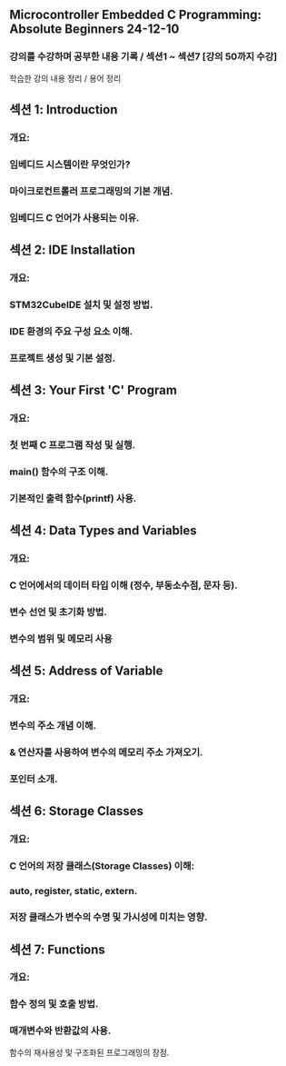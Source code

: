 ## Microcontroller Embedded C Programming: Absolute Beginners 24-12-10

### 강의를 수강하며 공부한 내용 기록 / 섹션1 ~ 섹션7 [강의 50까지 수강]

학습한 강의 내용 정리 / 용어 정리 

## 섹션 1: Introduction
### 개요:
### 임베디드 시스템이란 무엇인가?
### 마이크로컨트롤러 프로그래밍의 기본 개념.
### 임베디드 C 언어가 사용되는 이유.


## 섹션 2: IDE Installation
### 개요:
### STM32CubeIDE 설치 및 설정 방법.
### IDE 환경의 주요 구성 요소 이해.
### 프로젝트 생성 및 기본 설정.

## 섹션 3: Your First 'C' Program
### 개요:
### 첫 번째 C 프로그램 작성 및 실행.
### main() 함수의 구조 이해.
### 기본적인 출력 함수(printf) 사용.

## 섹션 4: Data Types and Variables
### 개요:
### C 언어에서의 데이터 타입 이해 (정수, 부동소수점, 문자 등).
### 변수 선언 및 초기화 방법.
### 변수의 범위 및 메모리 사용

## 섹션 5: Address of Variable
### 개요:
### 변수의 주소 개념 이해.
### & 연산자를 사용하여 변수의 메모리 주소 가져오기.
### 포인터 소개.

## 섹션 6: Storage Classes
### 개요:
### C 언어의 저장 클래스(Storage Classes) 이해:
### auto, register, static, extern.
### 저장 클래스가 변수의 수명 및 가시성에 미치는 영향.

## 섹션 7: Functions
### 개요:
### 함수 정의 및 호출 방법.
### 매개변수와 반환값의 사용.
함수의 재사용성 및 구조화된 프로그래밍의 장점.
